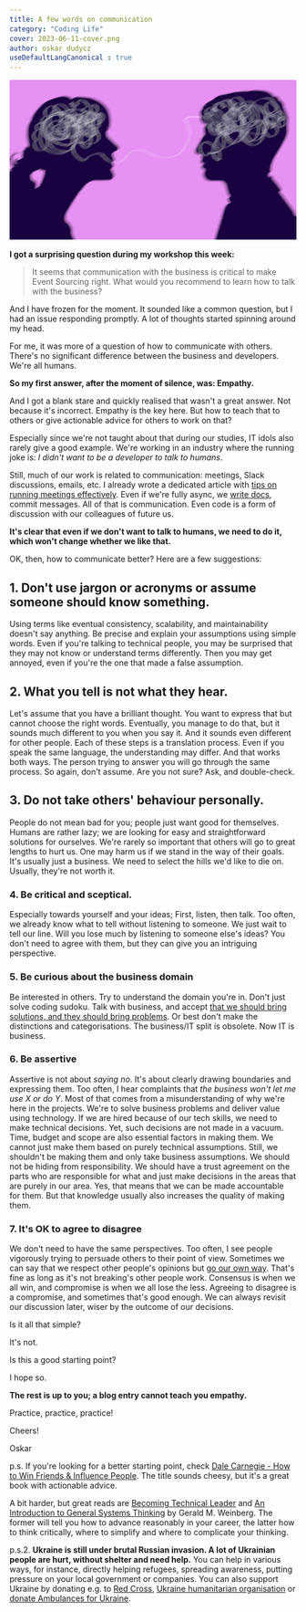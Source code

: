 ```yaml
---
title: A few words on communication
category: "Coding Life"
cover: 2023-06-11-cover.png
author: oskar dudycz
useDefaultLangCanonical : true
---
```


![cover](2023-06-11-cover.png)

**I got a surprising question during my workshop this week:**

> It seems that communication with the business is critical to make Event Sourcing right. What would you recommend to learn how to talk with the business?

And I have frozen for the moment. It sounded like a common question, but I had an issue responding promptly. A lot of thoughts started spinning around my head.

For me, it was more of a question of how to communicate with others. There's no significant difference between the business and developers. We're all humans.

**So my first answer, after the moment of silence, was: Empathy.**

And I got a blank stare and quickly realised that wasn't a great answer. Not because it's incorrect. Empathy is the key here. But how to teach that to others or give actionable advice for others to work on that?

Especially since we're not taught about that during our studies, IT idols also rarely give a good example. We're working in an industry where the running joke is: _I didn't want to be a developer to talk to humans_.

Still, much of our work is related to communication: meetings, Slack discussions, emails, etc. I already wrote a dedicated article with [tips on running meetings effectively](/en/fifteen_tips_on_how_to_run_meetings_effectively/). Even if we're fully async, we [write docs](/en/how_to_successfully_do_documentation_without_maintenance_burden/), commit messages. All of that is communication. Even code is a form of discussion with our colleagues of future us. 

**It's clear that even if we don't want to talk to humans, we need to do it, which won't change whether we like that.**

OK, then, how to communicate better? Here are a few suggestions:

## 1. Don't use jargon or acronyms or assume someone should know something.

Using terms like eventual consistency, scalability, and maintainability doesn't say anything. Be precise and explain your assumptions using simple words. Even if you're talking to technical people, you may be surprised that they may not know or understand terms differently. Then you may get annoyed, even if you're the one that made a false assumption.

## 2. What you tell is not what they hear.

Let's assume that you have a brilliant thought. You want to express that but cannot choose the right words. Eventually, you manage to do that, but it sounds much different to you when you say it. And it sounds even different for other people. Each of these steps is a translation process. Even if you speak the same language, the understanding may differ. And that works both ways. The person trying to answer you will go through the same process. So again, don't assume. Are you not sure? Ask, and double-check.

## 3. Do not take others' behaviour personally.

People do not mean bad for you; people just want good for themselves. Humans are rather lazy; we are looking for easy and straightforward solutions for ourselves. We're rarely so important that others will go to great lengths to hurt us. One may harm us if we stand in the way of their goals. It's usually just a business. We need to select the hills we'd like to die on. Usually, they're not worth it.

### 4. Be critical and sceptical.

Especially towards yourself and your ideas; First, listen, then talk. Too often, we already know what to tell without listening to someone. We just wait to tell our line. Will you lose much by listening to someone else's ideas? You don't need to agree with them, but they can give you an intriguing perspective.

### 5. Be curious about the business domain

Be interested in others. Try to understand the domain you're in. Don't just solve coding sudoku. Talk with business, and accept [that we should bring solutions, and they should bring problems](/en/bring_me_problems_not_solutions/). Or best don't make the distinctions and categorisations. The business/IT split is obsolete. Now IT is business.

### 6. Be assertive 

Assertive is not about _saying no_. It's about clearly drawing boundaries and expressing them. Too often, I hear complaints that _the business won't let me use X or do Y_. Most of that comes from a misunderstanding of why we're here in the projects. We're to solve business problems and deliver value using technology. If we are hired because of our tech skills, we need to make technical decisions. Yet, such decisions are not made in a vacuum. Time, budget and scope are also essential factors in making them. We cannot just make them based on purely technical assumptions. Still, we shouldn't be making them and only take business assumptions. We should not be hiding from responsibility. We should have a trust agreement on the parts who are responsible for what and just make decisions in the areas that are purely in our area. Yes, that means that we can be made accountable for them. But that knowledge usually also increases the quality of making them.

### 7. It's OK to agree to disagree

We don't need to have the same perspectives. Too often, I see people vigorously trying to persuade others to their point of view. Sometimes we can say that we respect other people's opinions but [go our own way](https://www.youtube.com/watch?v=6ul-cZyuYq4). That's fine as long as it's not breaking's other people work. Consensus is when we all win, and compromise is when we all lose the less. Agreeing to disagree is a compromise, and sometimes that's good enough. We can always revisit our discussion later, wiser by the outcome of our decisions.

Is it all that simple? 

It's not. 

Is this a good starting point? 

I hope so. 

**The rest is up to you; a blog entry cannot teach you empathy.**

Practice, practice, practice!

Cheers!

Oskar

p.s. If you're looking for a better starting point, check [Dale Carnegie - How to Win Friends & Influence People](https://www.goodreads.com/book/show/4865.How_to_Win_Friends_and_Influence_People). The title sounds cheesy, but it's a great book with actionable advice.

A bit harder, but great reads are [Becoming Technical Leader](https://www.goodreads.com/book/show/714344.Becoming_a_Technical_Leader) and [An Introduction to General Systems Thinking](https://www.goodreads.com/book/show/583766.An_Introduction_to_General_Systems_Thinking) by Gerald M. Weinberg. The former will tell you how to advance reasonably in your career, the latter how to think critically, where to simplify and where to complicate your thinking.

p.s.2. **Ukraine is still under brutal Russian invasion. A lot of Ukrainian people are hurt, without shelter and need help.** You can help in various ways, for instance, directly helping refugees, spreading awareness, putting pressure on your local government or companies. You can also support Ukraine by donating e.g. to [Red Cross](https://www.icrc.org/pl/donate/ukraine), [Ukraine humanitarian organisation](https://savelife.in.ua/pl/donate/) or [donate Ambulances for Ukraine](https://www.gofundme.com/f/help-to-save-the-lives-of-civilians-in-a-war-zone).
